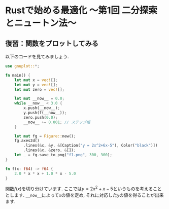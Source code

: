 # Rustで始める最適化 ～第1回 二分探索とニュートン法～

<script async src="https://cdnjs.cloudflare.com/ajax/libs/mathjax/2.7.0/MathJax.js?config=TeX-AMS_CHTML"></script>
<script type="text/x-mathjax-config">
     MathJax.Hub.Config({
     tex2jax: {
     inlineMath: [["\\(","\\)"], ['$', '$'] ],
     displayMath: [ ['$$','$$'], ["\\[","\\]"] ]
     }
     });
</script>

## 復習：関数をプロットしてみる

以下のコードを見てみましょう.

```Rust
use gnuplot::*;

fn main() {
    let mut x = vec![];
    let mut y = vec![];
    let mut zero = vec![];

    let mut __now__ = 0.0;
    while __now__ < 3.0 {
        x.push(__now__);
        y.push(f(__now__));
        zero.push(0.0);
        __now__ += 0.001; // ステップ幅
    }

    let mut fg = Figure::new();
    fg.axes2d()
        .lines(&x, &y, &[Caption("y = 2x^2+6x-5"), Color("black")])
        .lines(&x, &zero, &[]);
    let _ = fg.save_to_png("f1.png", 300, 300);
}

fn f(x: f64) -> f64 {
    2.0 * x * x + 1.0 * x - 5.0
}
```

関数$f(x)$を切り分けています. ここでは$y = 2x^2+x-5$というものを考えることとします. ```__now__```によって```x```の値を定め, それに対応した```y```の値を得ることが出来ます.
